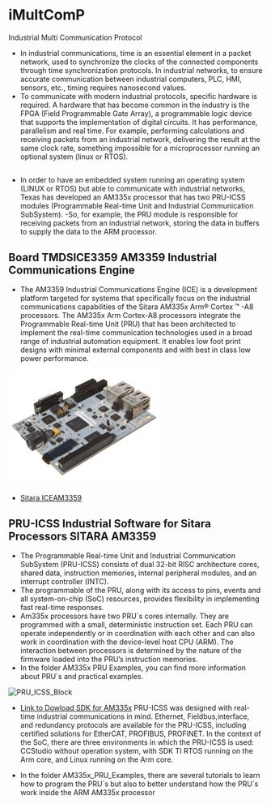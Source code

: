 # iMultComP
Industrial Multi Communication Protocol

- In industrial communications, time is an essential element in a packet network, used to synchronize the clocks of the connected components through time synchronization protocols. In industrial networks, to ensure accurate communication between industrial computers, PLC, HMI, sensors, etc., timing requires nanosecond values. 
- To communicate with modern industrial protocols, specific hardware is required. A hardware that has become common in the industry is the FPGA (Field Programmable Gate Array), a programmable logic device that supports the implementation of digital circuits. It has performance, parallelism and real time. For example, performing calculations and receiving packets from an industrial network, delivering the result at the same clock rate, something impossible for a microprocessor running an optional system (linux or RTOS).

## 

- In order to have an embedded system running an operating system (LINUX or RTOS) but able to communicate with industrial networks, Texas has developed an AM335x processor that has two PRU-ICSS modules (Programmable Real-time Unit and Industrial Communication SubSystem).
-So, for example, the PRU module is responsible for receiving packets from an industrial network, storing the data in buffers to supply the data to the ARM processor. 

## Board TMDSICE3359 AM3359 Industrial Communications Engine 

- The AM3359 Industrial Communications Engine (ICE) is a development platform targeted for systems that specifically focus on the industrial communications capabilities of the Sitara AM335x Arm® Cortex ™ -A8 processors.
The AM335x Arm Cortex-A8 processors integrate the Programmable Real-time Unit (PRU) that has been architected to implement the real-time communication technologies used in a broad range of industrial automation equipment. It enables low foot print designs with minimal external components and with best in class low power performance.

<img src="/Image/board.png" width="300" >

- [Sitara ICEAM3359](https://www.ti.com/tool/TMDSICE3359)


## PRU-ICSS Industrial Software for Sitara Processors SITARA AM3359 

- The Programmable Real-time Unit and Industrial Communication SubSystem (PRU-ICSS) consists of dual 32-bit RISC architecture cores, shared data, instruction memories, internal peripheral modules, and an interrupt controller (INTC). 
- The programmable of the PRU, along with its access to pins, events and all system-on-chip (SoC) resources, provides flexibility in implementing fast real-time responses. 
- Am335x processors have two PRU`s cores internally. They are programmed with a small, deterministic instruction set. Each PRU can operate independently or in coordination with each other and can also work in coordination with the device-level host CPU (ARM). The interaction between processors is determined by the nature of the firmware loaded into the PRU’s instruction memories. 
- In the folder AM335x PRU Examples, you can find more information about PRU`s and practical examples.
 
![PRU_ICSS_Block](https://user-images.githubusercontent.com/65302944/109708007-bf4f0280-7b92-11eb-83ce-fad872dfa510.PNG)

- [Link to Dowload SDK for AM335x](https://www.ti.com/tool/PROCESSOR-SDK-AM335X)
PRU-ICSS was designed with real-time industrial communications in mind. Ethernet, Fieldbus,interface, and redundancy protocols are available for the PRU-ICSS, including certified solutions for EtherCAT, PROFIBUS, PROFINET. In the context of the SoC, there are three environments in which the PRU-ICSS is used: CCStudio without operation system, with SDK TI RTOS running on the Arm core, and Linux running on the Arm core.

- In the folder AM335x_PRU_Examples, there are several tutorials to learn how to program the PRU´s but also to better understand how the PRU´s work inside the ARM AM335x processor






